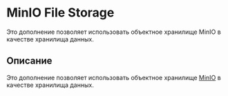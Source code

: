 # MinIO File Storage

Это дополнение позволяет использовать объектное хранилище MinIO в качестве хранилища данных.

## Описание 

Это дополнение позволяет использовать объектное хранилище [MinIO](https://min.io/) в качестве хранилища данных.